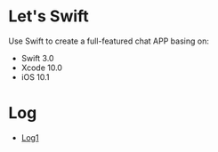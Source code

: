 # Let's Swift

Use Swift to create a full-featured chat APP basing on: 

* Swift 3.0
* Xcode 10.0
* iOS 10.1


# Log

* [Log1](./Log1.md)

